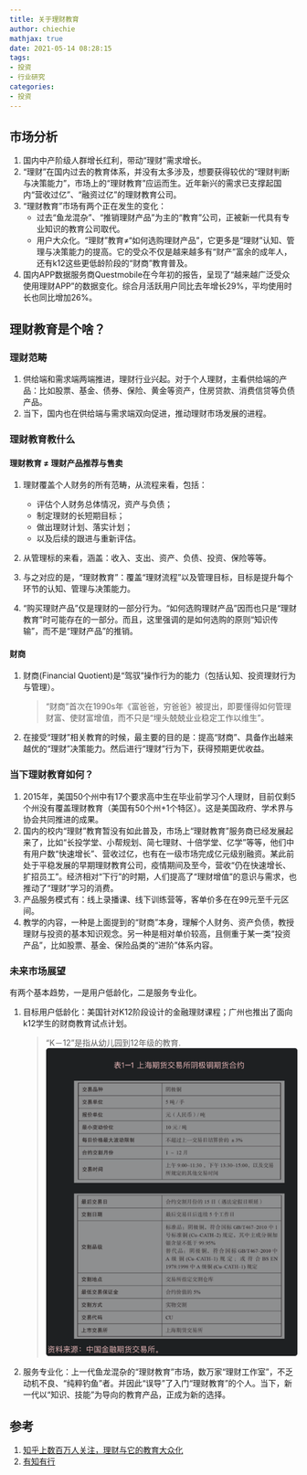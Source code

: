 ```yaml
---
title: 关于理财教育
author: chiechie
mathjax: true
date: 2021-05-14 08:28:15
tags:
- 投资
- 行业研究
categories: 
- 投资
---
```


## 市场分析

1. 国内中产阶级人群增长红利，带动“理财”需求增长。 
2. “理财”在国内过去的教育体系，并没有太多涉及，想要获得较优的“理财判断与决策能力”，市场上的“理财教育”应运而生。近年新兴的需求已支撑起国内“营收过亿”、“融资过亿”的理财教育公司。
3. “理财教育”市场有两个正在发生的变化：
	- 过去“鱼龙混杂”、“推销理财产品”为主的“教育”公司，正被新一代具有专业知识的教育公司取代。
	- 用户大众化。“理财”教育≠“如何选购理财产品”，它更多是“理财”认知、管理与决策能力的提高。它的受众不仅是越来越多有“财产”富余的成年人，还有k12这些更低龄阶段的“财商”教育普及。
4. 国内APP数据服务商Questmobile在今年初的报告，呈现了“越来越广泛受众使用理财APP”的数据变化。综合月活跃用户同比去年增长29%，平均使用时长也同比增加26%。

## 理财教育是个啥？

### 理财范畴

1. 供给端和需求端两端推进，理财行业兴起。对于个人理财，主看供给端的产品：比如股票、基金、债券、保险、黄金等资产，住房贷款、消费信贷等负债产品。
2. 当下，国内也在供给端与需求端双向促进，推动理财市场发展的进程。

### 理财教育教什么

#### 理财教育 ≠ 理财产品推荐与售卖

1. 理财覆盖个人财务的所有范畴，从流程来看，包括：

	- 评估个人财务总体情况，资产与负债；
	- 制定理财的长短期目标；
	- 做出理财计划、落实计划；
	- 以及后续的跟进与重新评估。
2. 从管理标的来看，涵盖：收入、支出、资产、负债、投资、保险等等。
3. 与之对应的是，“理财教育”：覆盖“理财流程”以及管理目标，目标是提升每个环节的认知、管理与决策能力。
4. “购买理财产品”仅是理财的一部分行为。“如何选购理财产品”因而也只是“理财教育”时可能存在的一部分。而且，这里强调的是如何选购的原则“知识传输”，而不是“理财产品”的推销。

#### 财商

1. 财商(Financial Quotient)是“驾驭”操作行为的能力（包括认知、投资理财行为与管理）。
   > “财商”首次在1990s年《富爸爸，穷爸爸》被提出，即要懂得如何管理财富、使财富增值，而不只是“埋头兢兢业业稳定工作以维生”。
2. 在接受“理财”相关教育的时候，最主要的目的是：提高“财商”、具备作出越来越优的“理财”决策能力。然后进行“理财”行为下，获得预期更优收益。

### 当下理财教育如何？

1. 2015年，美国50个州中有17个要求高中生在毕业前学习个人理财，目前仅剩5个州没有覆盖理财教育（美国有50个州+1个特区）。这是美国政府、学术界与协会共同推进的成果。
2. 国内的校内“理财”教育暂没有如此普及，市场上“理财教育”服务商已经发展起来了，比如“长投学堂、小帮规划、简七理财、十倍学堂、亿学”等等，他们中有用户数“快速增长”、营收过亿，也有在一级市场完成亿元级别融资。某此前处于平稳发展的早期理财教育公司，疫情期间及至今，营收“仍在快速增长、扩招员工”。经济相对“下行”的时期，人们提高了“理财增值”的意识与需求，也推动了“理财”学习的消费。
3. 产品服务模式有：线上录播课、线下训练营等，客单价多在在99元至千元区间。
4. 教学的内容，一种是上面提到的“财商”本身，理解个人财务、资产负债，教授理财与投资的基本知识观念。另一种是相对单价较高，且侧重于某一类“投资产品”，比如股票、基金、保险品类的“进阶”体系内容。


### 未来市场展望

有两个基本趋势，一是用户低龄化，二是服务专业化。
1. 目标用户低龄化：美国针对K12阶段设计的金融理财课程；广州也推出了面向k12学生的财商教育试点计划。
   > 
	> “K－12”是指从幼儿园到12年级的教育.
	![img.png](./img.png)
2. 服务专业化：上一代鱼龙混杂的“理财教育”市场，数万家“理财工作室”，不乏动机不良、“纯粹钓鱼”者。并因此“误导”了入门“理财教育”的个人。当下，新一代以“知识、技能”为导向的教育产品，正成为新的选择。

## 参考
1. [知乎上数百万人关注，理财与它的教育大众化](http://www.woshipm.com/it/4199514.html)
2. [有知有行](https://youzhiyouxing.cn/)
